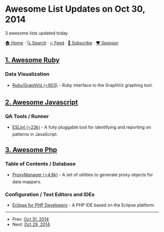 # Awesome List Updates on Oct 30, 2014

3 awesome lists updated today.

[🏠 Home](/README.md) · [🔍 Search](https://www.trackawesomelist.com/search/) · [🔥 Feed](https://www.trackawesomelist.com/rss.xml) · [📮 Subscribe](https://trackawesomelist.us17.list-manage.com/subscribe?u=d2f0117aa829c83a63ec63c2f&id=36a103854c) · [❤️  Sponsor](https://github.com/sponsors/theowenyoung)



## [1. Awesome Ruby](/content/markets/awesome-ruby/README.md)

### Data Visualization

*   [Ruby/GraphViz (⭐603)](https://github.com/glejeune/Ruby-Graphviz) - Ruby interface to the GraphViz graphing tool.

## [2. Awesome Javascript](/content/sorrycc/awesome-javascript/README.md)

### QA Tools / Runner

*   [ESLint (⭐23k)](https://github.com/eslint/eslint) - A fully pluggable tool for identifying and reporting on patterns in JavaScript.

## [3. Awesome Php](/content/ziadoz/awesome-php/README.md)

### Table of Contents / Database

*   [ProxyManager (⭐4.8k)](https://github.com/Ocramius/ProxyManager) - A set of utilities to generate proxy objects for data mappers.

### Configuration / Text Editors and IDEs

*   [Eclipse for PHP Developers](https://www.eclipse.org/downloads/) - A PHP IDE based on the Eclipse platform.

---

- Prev: [Oct 31, 2014](/content/2014/10/31/README.md)
- Next: [Oct 29, 2014](/content/2014/10/29/README.md)